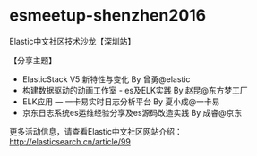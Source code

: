 # esmeetup-shenzhen2016
Elastic中文社区技术沙龙【深圳站】  

【分享主题】
*  ElasticStack V5 新特性与变化 By 曾勇@elastic
*  构建数据驱动的动画工作室 - es及ELK实践 By 赵昆@东方梦工厂
*  ELK应用 — 一卡易实时日志分析平台 By 夏小成@一卡易
*  京东日志系统es运维经验分享及es源码改造实践 By 成睿@京东

更多活动信息，请查看Elastic中文社区网站介绍： http://elasticsearch.cn/article/99 
